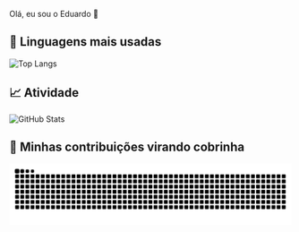 Olá, eu sou o Eduardo 👋

## 🚀 Linguagens mais usadas
![Top Langs](https://github-readme-stats.vercel.app/api/top-langs/?username=eduardofhammes&layout=compact&theme=radical)

## 📈 Atividade
![GitHub Stats](https://github-readme-stats.vercel.app/api?username=eduardofhammes&show_icons=true&theme=radical&count_private=true&include_all_commits=true&hide_border=true&custom_title=Minhas%20Estatísticas)

## 🐍 Minhas contribuições virando cobrinha
![Snake animation](https://github.com/eduardofhammes/eduardofhammes/blob/output/github-contribution-grid-snake.svg)
